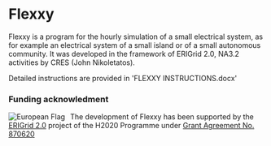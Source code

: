 # Flexxy

Flexxy is a program for the hourly simulation of a small electrical system, as for example an electrical system of a small island or of a small autonomous community. It was developed in the framework of ERIGrid 2.0, NA3.2 activities by CRES (John Nikoletatos).

Detailed instructions are provided in 'FLEXXY INSTRUCTIONS.docx'

### Funding acknowledment

<img alt="European Flag" src="https://erigrid2.eu/wp-content/uploads/2020/03/europa_flag_low.jpg" align="left" style="margin-right: 10px"/> The development of Flexxy has been supported by the [ERIGrid 2.0](https://erigrid2.eu) project of the H2020 Programme under [Grant Agreement No. 870620](https://cordis.europa.eu/project/id/870620)
